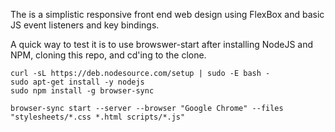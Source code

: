 The is a simplistic responsive front end web design using FlexBox and basic JS event listeners and key bindings.

A quick way to test it is to use browswer-start after installing NodeJS and NPM, cloning this repo, and cd'ing to the clone. 

```
curl -sL https://deb.nodesource.com/setup | sudo -E bash -
sudo apt-get install -y nodejs
sudo npm install -g browser-sync

browser-sync start --server --browser "Google Chrome" --files "stylesheets/*.css *.html scripts/*.js"
```
